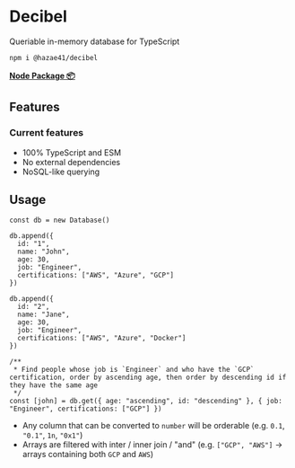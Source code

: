 # Decibel

Queriable in-memory database for TypeScript

```bash
npm i @hazae41/decibel
```

[**Node Package 📦**](https://www.npmjs.com/package/@hazae41/decibel)

## Features

### Current features
- 100% TypeScript and ESM
- No external dependencies
- NoSQL-like querying

## Usage

```tsx
const db = new Database()

db.append({
  id: "1",
  name: "John",
  age: 30,
  job: "Engineer",
  certifications: ["AWS", "Azure", "GCP"]
})

db.append({
  id: "2",
  name: "Jane",
  age: 30,
  job: "Engineer",
  certifications: ["AWS", "Azure", "Docker"]
})

/**
 * Find people whose job is `Engineer` and who have the `GCP` certification, order by ascending age, then order by descending id if they have the same age
 */
const [john] = db.get({ age: "ascending", id: "descending" }, { job: "Engineer", certifications: ["GCP"] })
```

- Any column that can be converted to `number` will be orderable (e.g. `0.1`, `"0.1"`, `1n`, `"0x1"`)
- Arrays are filtered with inter / inner join / "and" (e.g. `["GCP", "AWS"]` -> arrays containing both `GCP` and `AWS`)